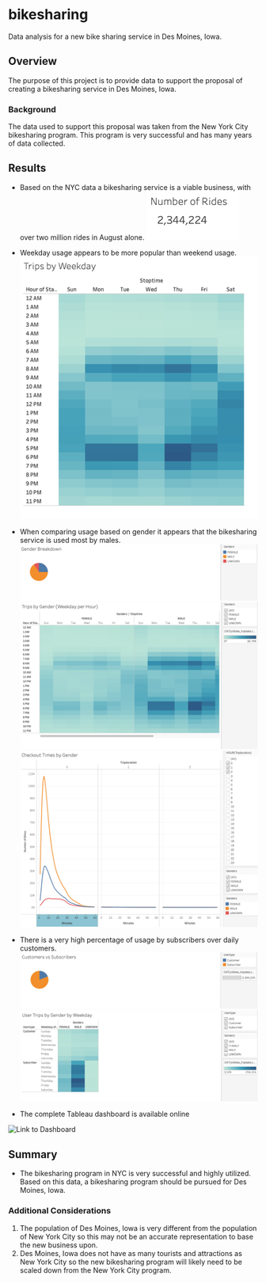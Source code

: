 # bikesharing
Data analysis for a new bike sharing service in Des Moines, Iowa.

## Overview
The purpose of this project is to provide data to support the proposal of creating a bikesharing service in Des Moines, Iowa. 
### Background
The data used to support this proposal was taken from the New York City bikesharing program. This program is very successful and has many years of data collected.

## Results
- Based on the NYC data a bikesharing service is a viable business, with over two million rides in August alone.
![August Ride Numbers](https://github.com/jkannis/bikesharing/blob/main/Resources/Images/Ride_Numbers.png)
- Weekday usage appears to be more popular than weekend usage.
![Trips by Weekday](https://github.com/jkannis/bikesharing/blob/main/Resources/Images/Trips_Weekday.png)
- When comparing usage based on gender it appears that the bikesharing service is used most by males.
![Gender Breakdown](https://github.com/jkannis/bikesharing/blob/main/Resources/Images/Gender_Breakdown.png)
![Trips by Gender](https://github.com/jkannis/bikesharing/blob/main/Resources/Images/Trips_Gender.png)
![Checkout Times by Gender](https://github.com/jkannis/bikesharing/blob/main/Resources/Images/Checkout_Times_Gender.png)
- There is a very high percentage of usage by subscribers over daily customers.
![Customers vs Subscribers](https://github.com/jkannis/bikesharing/blob/main/Resources/Images/Customers_V_Subscribers.png)
![Customers and Subscribers by Gender](https://github.com/jkannis/bikesharing/blob/main/Resources/Images/User_Trips_Gender.png)

- The complete Tableau dashboard is available online

![Link to Dashboard](https://public.tableau.com/app/profile/julie7940/viz/BikesharingChallenge_16490272253120/BikesharinginDesMoines?publish=yes)

## Summary
- The bikesharing program in NYC is very successful and highly utilized. Based on this data, a bikesharing program should be pursued for Des Moines, Iowa.
### Additional Considerations
1. The population of Des Moines, Iowa is very different from the population of New York City so this may not be an accurate representation to base the new business upon.
2. Des Moines, Iowa does not have as many tourists and attractions as New York City so the new bikesharing program will likely need to be scaled down from the New York City program.